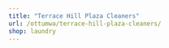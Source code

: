 ```yaml
---
title: "Terrace Hill Plaza Cleaners"
url: /ottumwa/terrace-hill-plaza-cleaners/
shop: laundry
---
```

